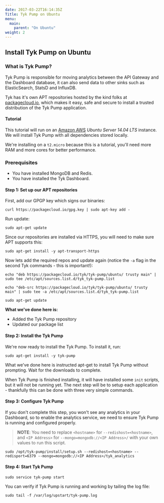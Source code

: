 ```yaml
---
date: 2017-03-22T16:14:35Z
Title: Tyk Pump on Ubuntu
menu:
  main:
    parent: "On Ubuntu"
weight: 2 
---
```


## Install Tyk Pump on Ubuntu

### What is Tyk Pump?

Tyk Pump is responsible for moving analytics between the API Gateway and the Dashboard database, it can also send data to other sinks such as ElasticSearch, StatsD and InfluxDB.

Tyk has it's own APT repositories hosted by the kind folks at [packagecloud.io][1], which makes it easy, safe and secure to install a trusted distribution of the Tyk Pump application.

#### Tutorial

This tutorial will run on an [Amazon AWS][2] *Ubuntu Server 14.04 LTS* instance. We will install Tyk Pump with all dependencies stored locally.

We're installing on a `t2.micro` because this is a tutorial, you'll need more RAM and more cores for better performance.

### Prerequisites

*   You have installed MongoDB and Redis.
*   You have installed the Tyk Dashboard.

#### Step 1: Set up our APT repositories

First, add our GPGP key which signs our binaries:
```{.copyWrapper}
curl https://packagecloud.io/gpg.key | sudo apt-key add -
```

Run update:
```{.copyWrapper}
sudo apt-get update
```

Since our repositories are installed via HTTPS, you will need to make sure APT supports this:
```{.copyWrapper}
sudo apt-get install -y apt-transport-https 
```
 

Now lets add the required repos and update again (notice the `-a` flag in the second Tyk commands - this is important!):
```{.copyWrapper}
echo "deb https://packagecloud.io/tyk/tyk-pump/ubuntu/ trusty main" | sudo tee /etc/apt/sources.list.d/tyk_tyk-pump.list

echo "deb-src https://packagecloud.io/tyk/tyk-pump/ubuntu/ trusty main" | sudo tee -a /etc/apt/sources.list.d/tyk_tyk-pump.list

sudo apt-get update
```

**What we've done here is:**

*   Added the Tyk Pump repository
*   Updated our package list

#### Step 2: Install the Tyk Pump

We're now ready to install the Tyk Pump. To install it, run:
```{.copyWrapper}
sudo apt-get install -y tyk-pump
```

What we've done here is instructed apt-get to install Tyk Pump without prompting. Wait for the downloads to complete.

When Tyk Pump is finished installing, it will have installed some `init` scripts, but it will not be running yet. The next step will be to setup each application - thankfully this can be done with three very simple commands.

#### Step 3: Configure Tyk Pump

If you don't complete this step, you won't see any analytics in your Dashboard, so to enable the analytics service, we need to ensure Tyk Pump is running and configured properly.

> **NOTE**: You need to replace `<hostname>` for `--redishost=<hostname>`, and `<IP Address>` for `--mongo=mongodb://<IP Address>/` with your own values to run this script.

```{.copyWrapper}
sudo /opt/tyk-pump/install/setup.sh --redishost=<hostname> --redisport=6379 --mongo=mongodb://<IP Address>/tyk_analytics
```

#### Step 4: Start Tyk Pump
```{.copyWrapper}
sudo service tyk-pump start
```

You can verify if Tyk Pump is running and working by tailing the log file:
```{.copyWrapper}
sudo tail -f /var/log/upstart/tyk-pump.log
```

[1]: https://packagecloud.io
[2]: http://aws.amazon.com



